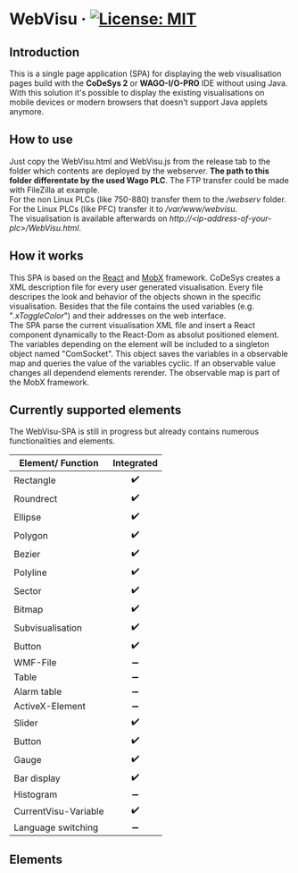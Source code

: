 # WebVisu &middot; [![License: MIT](https://img.shields.io/badge/License-MIT-yellow.svg)](https://opensource.org/licenses/MIT)

## Introduction
This is a single page application (SPA) for displaying the web visualisation pages build with the **CoDeSys 2** or **WAGO-I/O-PRO** IDE without using Java. With this solution it's possible to display the existing visualisations on mobile devices or modern browsers that doesn't support Java applets anymore.

## How to use
Just copy the WebVisu.html and WebVisu.js from the release tab to the folder which contents are deployed by the webserver. **The path to this folder differentate by the used Wago PLC**. The FTP transfer could be made with FileZilla at example.  
For the non Linux PLCs (like 750-880) transfer them to the */webserv* folder. For the Linux PLCs (like PFC) transfer it to */var/www/webvisu*.  
The visualisation is available afterwards on *http://\<ip-address-of-your-plc>/WebVisu.html*.

## How it works
This SPA is based on the [React](https://github.com/facebook/react) and [MobX](https://github.com/mobxjs/mobx) framework. CoDeSys creates a XML description file for every user generated visualisation. Every file descripes the look and behavior of the objects shown in the specific visualisation. Besides that the file contains the used variables (e.g. "*.xToggleColor*") and their addresses on the web interface.  
The SPA parse the current visualisation XML file and insert a React component dynamically to the React-Dom as absolut positioned element. The variables depending on the element will be included to a singleton object named "ComSocket". This object saves the variables in a observable map and queries the value of the variables cyclic. If an observable value changes all dependend elements rerender. The observable map is part of the MobX framework.

## Currently supported elements
The WebVisu-SPA is still in progress but already contains numerous functionalities and elements.

| Element/ Function    | Integrated            | 
| -------------------- | :-------------------: | 
| Rectangle            | :heavy_check_mark:    |
| Roundrect            | :heavy_check_mark:    |
| Ellipse              | :heavy_check_mark:    |
| Polygon              | :heavy_check_mark:    |
| Bezier               | :heavy_check_mark:    |
| Polyline             | :heavy_check_mark:    |
| Sector               | :heavy_check_mark:    |
| Bitmap               | :heavy_check_mark:    |
| Subvisualisation     | :heavy_check_mark:    |
| Button               | :heavy_check_mark:    |
| WMF-File             | :heavy_minus_sign:    |
| Table                | :heavy_minus_sign:    |
| Alarm table          | :heavy_minus_sign:    |
| ActiveX-Element      | :heavy_minus_sign:    |
| Slider               | :heavy_check_mark:    |
| Button               | :heavy_check_mark:    |
| Gauge                | :heavy_check_mark:    |
| Bar display          | :heavy_check_mark:    |
| Histogram            | :heavy_minus_sign:    |
| CurrentVisu-Variable | :heavy_check_mark:    |
| Language switching   | :heavy_minus_sign:    |

## Elements 
